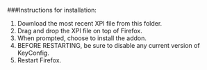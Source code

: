 ###Instructions for installation: 

1. Download the most recent XPI file from this folder.
2. Drag and drop the XPI file on top of Firefox.
3. When prompted, choose to install the addon. 
4. BEFORE RESTARTING, be sure to disable any current version of KeyConfig.
5. Restart Firefox.
